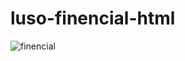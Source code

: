 # luso-finencial-html
![finencial](https://user-images.githubusercontent.com/1543836/170981754-c32c985a-83be-438b-af6e-ccf5b20d082e.png)
